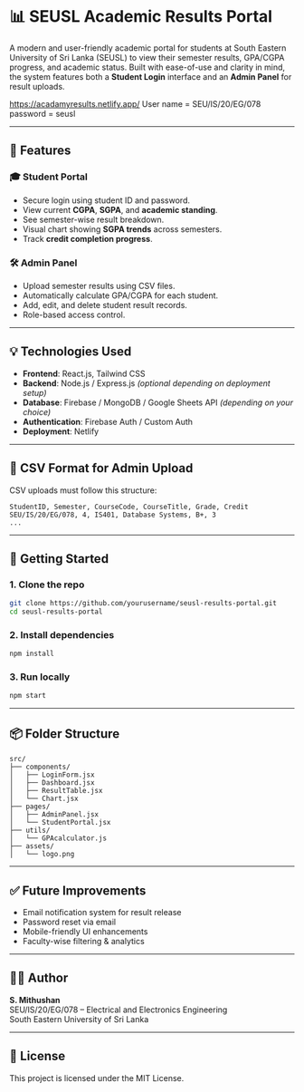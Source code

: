 
# 📊 SEUSL Academic Results Portal

A modern and user-friendly academic portal for students at South Eastern University of Sri Lanka (SEUSL) to view their semester results, GPA/CGPA progress, and academic status. Built with ease-of-use and clarity in mind, the system features both a **Student Login** interface and an **Admin Panel** for result uploads.

https://acadamyresults.netlify.app/
User name = SEU/IS/20/EG/078
password = seusl

---

## 🔧 Features

### 🎓 Student Portal
- Secure login using student ID and password.
- View current **CGPA**, **SGPA**, and **academic standing**.
- See semester-wise result breakdown.
- Visual chart showing **SGPA trends** across semesters.
- Track **credit completion progress**.

### 🛠️ Admin Panel
- Upload semester results using CSV files.
- Automatically calculate GPA/CGPA for each student.
- Add, edit, and delete student result records.
- Role-based access control.

---

## 💡 Technologies Used

- **Frontend**: React.js, Tailwind CSS
- **Backend**: Node.js / Express.js *(optional depending on deployment setup)*
- **Database**: Firebase / MongoDB / Google Sheets API *(depending on your choice)*
- **Authentication**: Firebase Auth / Custom Auth
- **Deployment**: Netlify

---

## 📁 CSV Format for Admin Upload

CSV uploads must follow this structure:

```
StudentID, Semester, CourseCode, CourseTitle, Grade, Credit
SEU/IS/20/EG/078, 4, IS401, Database Systems, B+, 3
...
```

---

## 🚀 Getting Started

### 1. Clone the repo
```bash
git clone https://github.com/yourusername/seusl-results-portal.git
cd seusl-results-portal
```

### 2. Install dependencies
```bash
npm install
```

### 3. Run locally
```bash
npm start
```

---

## 📦 Folder Structure

```
src/
├── components/
│   ├── LoginForm.jsx
│   ├── Dashboard.jsx
│   ├── ResultTable.jsx
│   └── Chart.jsx
├── pages/
│   ├── AdminPanel.jsx
│   └── StudentPortal.jsx
├── utils/
│   └── GPAcalculator.js
├── assets/
│   └── logo.png
```

---

## ✅ Future Improvements

- Email notification system for result release
- Password reset via email
- Mobile-friendly UI enhancements
- Faculty-wise filtering & analytics

---

## 👨‍💻 Author

**S. Mithushan**  
SEU/IS/20/EG/078 – Electrical and Electronics Engineering  
South Eastern University of Sri Lanka  

---

## 📝 License

This project is licensed under the MIT License.
